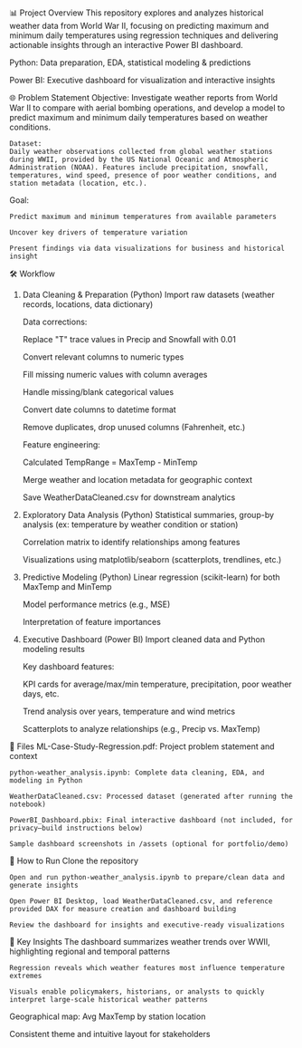 📊 Project Overview
This repository explores and analyzes historical weather data from World War II, focusing on predicting maximum and minimum daily temperatures using regression techniques and delivering actionable insights through an interactive Power BI dashboard.

Python: Data preparation, EDA, statistical modeling & predictions

Power BI: Executive dashboard for visualization and interactive insights

🌐 Problem Statement
Objective:
    Investigate weather reports from World War II to compare with aerial bombing operations, and develop a model to predict maximum and minimum daily temperatures based on weather conditions.
    
    Dataset:
    Daily weather observations collected from global weather stations during WWII, provided by the US National Oceanic and Atmospheric Administration (NOAA). Features include precipitation, snowfall, temperatures, wind speed, presence of poor weather conditions, and         station metadata (location, etc.).

Goal:

    Predict maximum and minimum temperatures from available parameters
    
    Uncover key drivers of temperature variation
    
    Present findings via data visualizations for business and historical insight

🛠️ Workflow
1. Data Cleaning & Preparation (Python)
      Import raw datasets (weather records, locations, data dictionary)
      
      Data corrections:
      
      Replace "T" trace values in Precip and Snowfall with 0.01
      
      Convert relevant columns to numeric types
      
      Fill missing numeric values with column averages
      
      Handle missing/blank categorical values
      
      Convert date columns to datetime format
      
      Remove duplicates, drop unused columns (Fahrenheit, etc.)
      
      Feature engineering:
      
      Calculated TempRange = MaxTemp - MinTemp
      
      Merge weather and location metadata for geographic context
      
      Save WeatherDataCleaned.csv for downstream analytics

2. Exploratory Data Analysis (Python)
      Statistical summaries, group-by analysis (ex: temperature by weather condition or station)
      
      Correlation matrix to identify relationships among features
      
      Visualizations using matplotlib/seaborn (scatterplots, trendlines, etc.)

3. Predictive Modeling (Python)
      Linear regression (scikit-learn) for both MaxTemp and MinTemp
      
      Model performance metrics (e.g., MSE)
      
      Interpretation of feature importances

4. Executive Dashboard (Power BI)
      Import cleaned data and Python modeling results
      
      Key dashboard features:
      
      KPI cards for average/max/min temperature, precipitation, poor weather days, etc.
      
      Trend analysis over years, temperature and wind metrics
      
      Scatterplots to analyze relationships (e.g., Precip vs. MaxTemp)


📁 Files
    ML-Case-Study-Regression.pdf: Project problem statement and context
    
    python-weather_analysis.ipynb: Complete data cleaning, EDA, and modeling in Python
    
    WeatherDataCleaned.csv: Processed dataset (generated after running the notebook)
    
    PowerBI_Dashboard.pbix: Final interactive dashboard (not included, for privacy—build instructions below)
    
    Sample dashboard screenshots in /assets (optional for portfolio/demo)

🚀 How to Run
    Clone the repository
    
    Open and run python-weather_analysis.ipynb to prepare/clean data and generate insights
    
    Open Power BI Desktop, load WeatherDataCleaned.csv, and reference provided DAX for measure creation and dashboard building
    
    Review the dashboard for insights and executive-ready visualizations

🎯 Key Insights
    The dashboard summarizes weather trends over WWII, highlighting regional and temporal patterns
    
    Regression reveals which weather features most influence temperature extremes
    
    Visuals enable policymakers, historians, or analysts to quickly interpret large-scale historical weather patterns


Geographical map: Avg MaxTemp by station location

Consistent theme and intuitive layout for stakeholders
